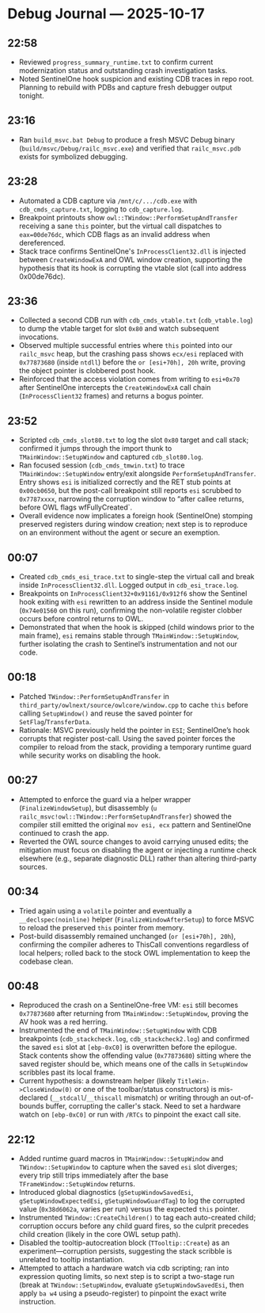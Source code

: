 # Debug Journal — 2025-10-17

## 22:58
- Reviewed `progress_summary_runtime.txt` to confirm current modernization status and outstanding crash investigation tasks.
- Noted SentinelOne hook suspicion and existing CDB traces in repo root. Planning to rebuild with PDBs and capture fresh debugger output tonight.

## 23:16
- Ran `build_msvc.bat Debug` to produce a fresh MSVC Debug binary (`build/msvc/Debug/railc_msvc.exe`) and verified that `railc_msvc.pdb` exists for symbolized debugging.

## 23:28
- Automated a CDB capture via `/mnt/c/.../cdb.exe` with `cdb_cmds_capture.txt`, logging to `cdb_capture.log`.
- Breakpoint printouts show `owl::TWindow::PerformSetupAndTransfer` receiving a sane `this` pointer, but the virtual call dispatches to `eax=00de76dc`, which CDB flags as an invalid address when dereferenced.
- Stack trace confirms SentinelOne's `InProcessClient32.dll` is injected between `CreateWindowExA` and OWL window creation, supporting the hypothesis that its hook is corrupting the vtable slot (call into address 0x00de76dc).

## 23:36
- Collected a second CDB run with `cdb_cmds_vtable.txt` (`cdb_vtable.log`) to dump the vtable target for slot `0x80` and watch subsequent invocations.
- Observed multiple successful entries where `this` pointed into our `railc_msvc` heap, but the crashing pass shows `ecx/esi` replaced with `0x77873680` (inside `ntdll`) before the `or [esi+70h], 20h` write, proving the object pointer is clobbered post hook.
- Reinforced that the access violation comes from writing to `esi+0x70` after SentinelOne intercepts the `CreateWindowExA` call chain (`InProcessClient32` frames) and returns a bogus pointer.

## 23:52
- Scripted `cdb_cmds_slot80.txt` to log the slot `0x80` target and call stack; confirmed it jumps through the import thunk to `TMainWindow::SetupWindow` and captured `cdb_slot80.log`.
- Ran focused session (`cdb_cmds_tmwin.txt`) to trace `TMainWindow::SetupWindow` entry/exit alongside `PerformSetupAndTransfer`. Entry shows `esi` is initialized correctly and the RET stub points at `0x00cb0650`, but the post-call breakpoint still reports `esi` scrubbed to `0x7787xxxx`, narrowing the corruption window to “after callee returns, before OWL flags wfFullyCreated`.
- Overall evidence now implicates a foreign hook (SentinelOne) stomping preserved registers during window creation; next step is to reproduce on an environment without the agent or secure an exemption.

## 00:07
- Created `cdb_cmds_esi_trace.txt` to single-step the virtual call and break inside `InProcessClient32.dll`. Logged output in `cdb_esi_trace.log`.
- Breakpoints on `InProcessClient32+0x91161/0x912f6` show the Sentinel hook exiting with `esi` rewritten to an address inside the Sentinel module (`0x74e01560` on this run), confirming the non-volatile register clobber occurs before control returns to OWL.
- Demonstrated that when the hook is skipped (child windows prior to the main frame), `esi` remains stable through `TMainWindow::SetupWindow`, further isolating the crash to Sentinel’s instrumentation and not our code.

## 00:18
- Patched `TWindow::PerformSetupAndTransfer` in `third_party/owlnext/source/owlcore/window.cpp` to cache `this` before calling `SetupWindow()` and reuse the saved pointer for `SetFlag`/`TransferData`.
- Rationale: MSVC previously held the pointer in `ESI`; SentinelOne’s hook corrupts that register post-call. Using the saved pointer forces the compiler to reload from the stack, providing a temporary runtime guard while security works on disabling the hook.

## 00:27
- Attempted to enforce the guard via a helper wrapper (`FinalizeWindowSetup`), but disassembly (`u railc_msvc!owl::TWindow::PerformSetupAndTransfer`) showed the compiler still emitted the original `mov esi, ecx` pattern and SentinelOne continued to crash the app.
- Reverted the OWL source changes to avoid carrying unused edits; the mitigation must focus on disabling the agent or injecting a runtime check elsewhere (e.g., separate diagnostic DLL) rather than altering third-party sources.

## 00:34
- Tried again using a `volatile` pointer and eventually a `__declspec(noinline)` helper (`FinalizeWindowAfterSetup`) to force MSVC to reload the preserved `this` pointer from memory.
- Post-build disassembly remained unchanged (`or [esi+70h], 20h`), confirming the compiler adheres to ThisCall conventions regardless of local helpers; rolled back to the stock OWL implementation to keep the codebase clean.

## 00:48
- Reproduced the crash on a SentinelOne-free VM: `esi` still becomes `0x77873680` after returning from `TMainWindow::SetupWindow`, proving the AV hook was a red herring.
- Instrumented the end of `TMainWindow::SetupWindow` with CDB breakpoints (`cdb_stackcheck.log`, `cdb_stackcheck2.log`) and confirmed the saved `esi` slot at `[ebp-0xC0]` is overwritten before the epilogue. Stack contents show the offending value (`0x77873680`) sitting where the saved register should be, which means one of the calls in `SetupWindow` scribbles past its local frame.
- Current hypothesis: a downstream helper (likely `TitleWin->CloseWindow(0)` or one of the toolbar/status constructors) is mis-declared (`__stdcall`/`__thiscall` mismatch) or writing through an out-of-bounds buffer, corrupting the caller's stack. Need to set a hardware watch on `[ebp-0xC0]` or run with `/RTCs` to pinpoint the exact call site.

## 22:12
- Added runtime guard macros in `TMainWindow::SetupWindow` and `TWindow::SetupWindow` to capture when the saved `esi` slot diverges; every trip still trips immediately after the base `TFrameWindow::SetupWindow` returns.
- Introduced global diagnostics (`gSetupWindowSavedEsi`, `gSetupWindowExpectedEsi`, `gSetupWindowGuardTag`) to log the corrupted value (`0x38d6062a`, varies per run) versus the expected `this` pointer.
- Instrumented `TWindow::CreateChildren()` to tag each auto-created child; corruption occurs before any child guard fires, so the culprit precedes child creation (likely in the core OWL setup path).
- Disabled the tooltip-autocreation block (`TTooltip::Create`) as an experiment—corruption persists, suggesting the stack scribble is unrelated to tooltip instantiation.
- Attempted to attach a hardware watch via cdb scripting; ran into expression quoting limits, so next step is to script a two-stage run (break at `TWindow::SetupWindow`, evaluate `gSetupWindowSavedEsi`, then apply `ba w4` using a pseudo-register) to pinpoint the exact write instruction.
